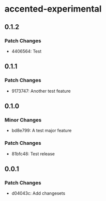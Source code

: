 # accented-experimental

## 0.1.2

### Patch Changes

- 4406564: Test

## 0.1.1

### Patch Changes

- 9173747: Another test feature

## 0.1.0

### Minor Changes

- bd8e799: A test major feature

### Patch Changes

- 81bfc48: Test release

## 0.0.1

### Patch Changes

- d04043c: Add changesets
